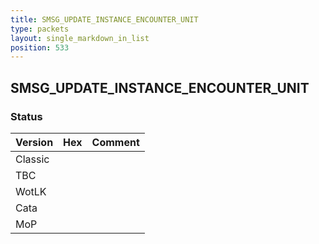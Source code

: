 ```yaml
---
title: SMSG_UPDATE_INSTANCE_ENCOUNTER_UNIT
type: packets
layout: single_markdown_in_list
position: 533
---
```


## SMSG_UPDATE_INSTANCE_ENCOUNTER_UNIT

### Status

Version | Hex | Comment
---------- | ---------- | ---------- 
Classic |  |  
TBC |  |  
WotLK |  |  
Cata |  |  
MoP |  |  